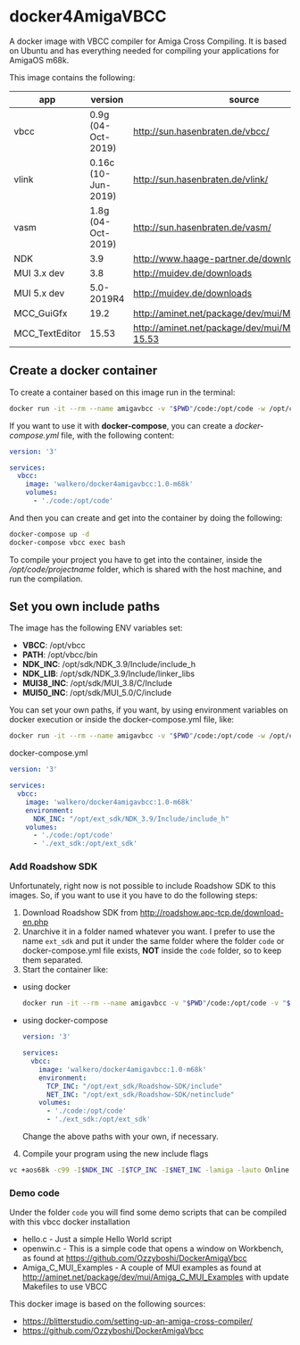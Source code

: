 # docker4AmigaVBCC
A docker image with VBCC compiler for Amiga Cross Compiling. It is based on Ubuntu and has everything needed for compiling your applications for AmigaOS m68k.

This image contains the following:

| app               | version               | source
|-------------------|-----------------------|-----------------------------------|
| vbcc              | 0.9g (04-Oct-2019)    | http://sun.hasenbraten.de/vbcc/
| vlink             | 0.16c (10-Jun-2019)   | http://sun.hasenbraten.de/vlink/
| vasm              | 1.8g (04-Oct-2019)    | http://sun.hasenbraten.de/vasm/
| NDK               | 3.9                   | http://www.haage-partner.de/download/AmigaOS/
| MUI 3.x dev       | 3.8                   | http://muidev.de/downloads
| MUI 5.x dev       | 5.0-2019R4            | http://muidev.de/downloads
| MCC_GuiGfx        | 19.2                  | http://aminet.net/package/dev/mui/MCC_Guigfx
| MCC_TextEditor    | 15.53                 | http://aminet.net/package/dev/mui/MCC_TextEditor-15.53

## Create a docker container

To create a container based on this image run in the terminal:

```bash
docker run -it --rm --name amigavbcc -v "$PWD"/code:/opt/code -w /opt/code walkero/docker4amigavbcc:1.0-m68k bash
```

If you want to use it with **docker-compose**, you can create a *docker-compose.yml* file, with the following content:

```yaml
version: '3'

services:
  vbcc:
    image: 'walkero/docker4amigavbcc:1.0-m68k'
    volumes:
      - './code:/opt/code'
```

And then you can create and get into the container by doing the following:
```bash
docker-compose up -d
docker-compose vbcc exec bash
```

To compile your project you have to get into the container, inside the */opt/code/projectname* folder, which is shared with the host machine, and run the compilation.

## Set you own include paths

The image has the following ENV variables set:

* **VBCC**: /opt/vbcc
* **PATH**: /opt/vbcc/bin
* **NDK_INC**: /opt/sdk/NDK_3.9/Include/include_h
* **NDK_LIB**: /opt/sdk/NDK_3.9/Include/linker_libs
* **MUI38_INC**: /opt/sdk/MUI_3.8/C/Include
* **MUI50_INC**: /opt/sdk/MUI_5.0/C/include

You can set your own paths, if you want, by using environment variables on docker execution or inside the docker-compose.yml file, like:
```bash
docker run -it --rm --name amigavbcc -v "$PWD"/code:/opt/code -w /opt/code -e NDK_INC="/your/folder/path" walkero/docker4amigavbcc:1.0-m68k bash
```
docker-compose.yml
```yaml
version: '3'

services:
  vbcc:
    image: 'walkero/docker4amigavbcc:1.0-m68k'
    environment:
      NDK_INC: "/opt/ext_sdk/NDK_3.9/Include/include_h"
    volumes:
      - './code:/opt/code'
      - './ext_sdk:/opt/ext_sdk'
```

### Add Roadshow SDK

Unfortunately, right now is not possible to include Roadshow SDK to this images. So, if you want to use it you have to do the following steps:
1. Download Roadshow SDK from http://roadshow.apc-tcp.de/download-en.php
2. Unarchive it in a folder named whatever you want. I prefer to use the name `ext_sdk` and put it under the same folder where the folder `code` or docker-compose.yml file exists, **NOT** inside the `code` folder, so to keep them separated.
3. Start the container like:
  * using docker
    ```bash
    docker run -it --rm --name amigavbcc -v "$PWD"/code:/opt/code -v "$PWD"/ext-sdk:/opt/ext-sdk -w /opt/code -e TCP_INC="/opt/ext_sdk/Roadshow-SDK/include" -e NET_INC="/opt/ext_sdk/Roadshow-SDK/netinclude" walkero/docker4amigavbcc:1.0-m68k bash
    ```
  * using docker-compose
    ```yaml
    version: '3'

    services:
      vbcc:
        image: 'walkero/docker4amigavbcc:1.0-m68k'
        environment:
          TCP_INC: "/opt/ext_sdk/Roadshow-SDK/include"
          NET_INC: "/opt/ext_sdk/Roadshow-SDK/netinclude"
        volumes:
          - './code:/opt/code'
          - './ext_sdk:/opt/ext_sdk'
    ```
    Change the above paths with your own, if necessary.
4. Compile your program using the new include flags
  ```bash
  vc +aos68k -c99 -I$NDK_INC -I$TCP_INC -I$NET_INC -lamiga -lauto Online.c -o Online
  ```

### Demo code
Under the folder `code` you will find some demo scripts that can be compiled with this vbcc docker installation

* hello.c - Just a simple Hello World script
* openwin.c - This is a simple code that opens a window on Workbench, as found at https://github.com/Ozzyboshi/DockerAmigaVbcc
* Amiga_C_MUI_Examples - A couple of MUI examples as found at http://aminet.net/package/dev/mui/Amiga_C_MUI_Examples with update Makefiles to use VBCC

This docker image is based on the following sources:
* https://blitterstudio.com/setting-up-an-amiga-cross-compiler/
* https://github.com/Ozzyboshi/DockerAmigaVbcc
